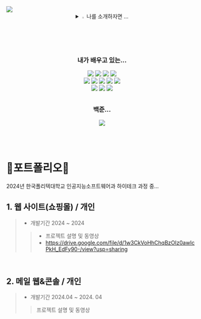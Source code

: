 <img src="https://capsule-render.vercel.app/api?type=Waving&color=auto&height=200&section=header&text=안녕하세요%20전보경입니다&fontSize=50" />
<!-- <h1 align="center">전보경~~</h1> -->
<br>
<div align="center">
<details>
<summary>
  <img src="https://raw.githubusercontent.com/Tarikul-Islam-Anik/Animated-Fluent-Emojis/master/Emojis/Hand%20gestures/Eyes.png" alt="Eyes" width="2%" /> 나를 소개하자면 ... 
</summary>
⏏안녕하세요 하루하루 성장하는 전보경입니다.<br>
✔ 2024.03~2024.12 한국폴리텍대학교 성남캠퍼스 인공지능소프트웨어과 하이테크 과정을 이수하였습니다.<br>
<!-- ✔ JAVA, mybatis, Spring, HTML, CSS, JavaScript, python, Anaconda, jupyter notebook, Oracle <br>&nbsp&nbsp ,AWS, Apache Tomcat을 사용해본 경험이 있습니다. -->

</details>
</div>

<div align="center">
<h3>내가 배우고 있는...</h3>
  <a href="" target="_blank"><img src="https://img.shields.io/badge/Java-7F2B7B?style=flat&logo=java&logoColor=001E59"/></a>
  <a href="" target="_blank"><img src="https://img.shields.io/badge/JSS-F7DF1E?style=flat&logo=jss&logoColor=000000"/></a>
  <a href="" target="_blank"><img src="https://img.shields.io/badge/spring-527FFF?\style=flat&logo=spring&logoColor=001E59"/></a>
  <a href="" target="_blank"><img src="https://img.shields.io/badge/html5-F98309?style=flat&logo=html5&logoColor=001E59"/></a><br>
  <a href="" target="_blank"><img src="https://img.shields.io/badge/css3-C925D1?style=flat&logo=css3&logoColor=001E59"/></a>
  <a href="" target="_blank"><img src="https://img.shields.io/badge/JavaScript-F0AD4E?style=flat&logo=javascript&logoColor=001E59"/></a>
  <a href="" target="_blank"><img src="https://img.shields.io/badge/python-13ADC7?style=flat&logo=python&logoColor=001E59"/></a>
  <a href="" target="_blank"><img src="https://img.shields.io/badge/anaconda-44A833?style=flat&logo=anaconda&logoColor=001E59"/></a>
  <a href="" target="_blank"><img src="https://img.shields.io/badge/jupyter-8DC63F?style=flat&logo=jupyter&logoColor=001E59"/></a>
  <br>
  <a href="" target="_blank"><img src="https://img.shields.io/badge/oracle-F80000?style=flat&logo=oracle&logoColor=001E59"/></a>
  <a href="" target="_blank"><img src="https://img.shields.io/badge/amazonwebservices-232F3E?style=flat&logo=amazonwebservices&logoColor=FFFFFF"/></a>
  <a href="" target="_blank"><img src="https://img.shields.io/badge/apachetomcat-F8DC75?style=flat&logo=apachetomcat&logoColor=001E59"/></a>
</div>
<h6></h6>
<div align="center">
<h3>백준...</h3>
<img align='center' src="http://mazassumnida.wtf/api/v2/generate_badge?boj=jb_0162"> </div>
<h6></h6>
<br/>

# 📜포트폴리오📜
2024년 한국폴리텍대학교 인공지능소프트웨어과 하이테크 과정 중...

<!-- <img > -->
## 1. 웹 사이트(쇼핑몰) / 개인
> - 개발기간 2024 ~ 2024
>> - 프로젝트 설명 및 동영상
>> - https://drive.google.com/file/d/1w3CkVoHhChqBzOIz0awIcPkH_EdFy90-/view?usp=sharing

<br/>

## 2. 메일 웹&콘솔 / 개인
> - 개발기간 2024.04 ~ 2024. 04
>> 프로젝트 설명 및 동영상
>> 
<!--
**jeon87946/jeon87946** is a ✨ _special_ ✨ repository because its `README.md` (this file) appears on your GitHub profile.

Here are some ideas to get you started:

- 🔭 I’m currently working on ...
- 🌱 I’m currently learning ...
- 👯 I’m looking to collaborate on ...
- 🤔 I’m looking for help with ...
- 💬 Ask me about ...
- 📫 How to reach me: ...
- 😄 Pronouns: ...
- ⚡ Fun fact: ...
-->

